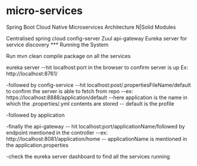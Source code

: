 # micro-services
Spring Boot Cloud Native Microservices Architecture N|Solid Modules

Centralised spring cloud config-server
Zuul api-gateway
Eureka server for service discovery ***
Running the System

Run mvn clean compile package on all the services

eureka server --hit localhost:port in the browser to confirm server is up Ex: http://localhost:8761/

-followed by config-service --hit localhost:post/.propertiesFileName/default to confirm the server is able to fetch from repo --ex: https://localhost:8888/application/default --here application is the name in which the .properties/.yml contents are stored -- default is the profile

-followed by  application

-finally the api-gateway -- hit localhost:port/applicationName/followed by endpoint mentioned in the controller --ex: http://localhost:8081/application/home -- applicationName is mentioned in the application.properties

-check the eureka server dashboard to find all the services running

